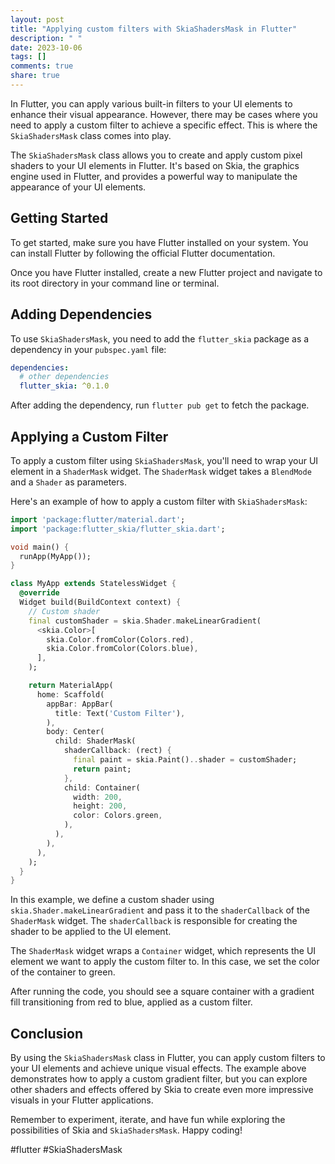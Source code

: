 ```yaml
---
layout: post
title: "Applying custom filters with SkiaShadersMask in Flutter"
description: " "
date: 2023-10-06
tags: []
comments: true
share: true
---
```


In Flutter, you can apply various built-in filters to your UI elements to enhance their visual appearance. However, there may be cases where you need to apply a custom filter to achieve a specific effect. This is where the `SkiaShadersMask` class comes into play. 

The `SkiaShadersMask` class allows you to create and apply custom pixel shaders to your UI elements in Flutter. It's based on Skia, the graphics engine used in Flutter, and provides a powerful way to manipulate the appearance of your UI elements.

## Getting Started

To get started, make sure you have Flutter installed on your system. You can install Flutter by following the official Flutter documentation.

Once you have Flutter installed, create a new Flutter project and navigate to its root directory in your command line or terminal.

## Adding Dependencies

To use `SkiaShadersMask`, you need to add the `flutter_skia` package as a dependency in your `pubspec.yaml` file:

```yaml
dependencies:
  # other dependencies
  flutter_skia: ^0.1.0
```

After adding the dependency, run `flutter pub get` to fetch the package.

## Applying a Custom Filter

To apply a custom filter using `SkiaShadersMask`, you'll need to wrap your UI element in a `ShaderMask` widget. The `ShaderMask` widget takes a `BlendMode` and a `Shader` as parameters.

Here's an example of how to apply a custom filter with `SkiaShadersMask`:

```dart
import 'package:flutter/material.dart';
import 'package:flutter_skia/flutter_skia.dart';

void main() {
  runApp(MyApp());
}

class MyApp extends StatelessWidget {
  @override
  Widget build(BuildContext context) {
    // Custom shader
    final customShader = skia.Shader.makeLinearGradient(
      <skia.Color>[
        skia.Color.fromColor(Colors.red),
        skia.Color.fromColor(Colors.blue),
      ],
    );

    return MaterialApp(
      home: Scaffold(
        appBar: AppBar(
          title: Text('Custom Filter'),
        ),
        body: Center(
          child: ShaderMask(
            shaderCallback: (rect) {
              final paint = skia.Paint()..shader = customShader;
              return paint;
            },
            child: Container(
              width: 200,
              height: 200,
              color: Colors.green,
            ),
          ),
        ),
      ),
    );
  }
}
```

In this example, we define a custom shader using `skia.Shader.makeLinearGradient` and pass it to the `shaderCallback` of the `ShaderMask` widget. The `shaderCallback` is responsible for creating the shader to be applied to the UI element.

The `ShaderMask` widget wraps a `Container` widget, which represents the UI element we want to apply the custom filter to. In this case, we set the color of the container to green.

After running the code, you should see a square container with a gradient fill transitioning from red to blue, applied as a custom filter.

## Conclusion

By using the `SkiaShadersMask` class in Flutter, you can apply custom filters to your UI elements and achieve unique visual effects. The example above demonstrates how to apply a custom gradient filter, but you can explore other shaders and effects offered by Skia to create even more impressive visuals in your Flutter applications.

Remember to experiment, iterate, and have fun while exploring the possibilities of Skia and `SkiaShadersMask`. Happy coding!

#flutter #SkiaShadersMask